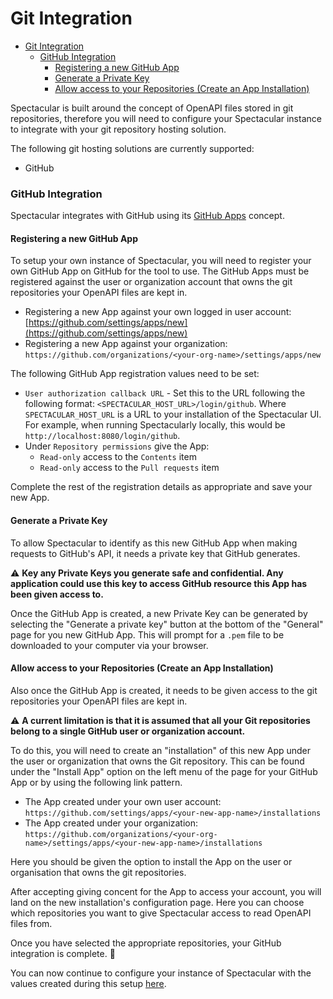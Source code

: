 # Git Integration
- [Git Integration](#git-integration)
    - [GitHub Integration](#github-integration)
      - [Registering a new GitHub App](#registering-a-new-github-app)
      - [Generate a Private Key](#generate-a-private-key)
      - [Allow access to your Repositories (Create an App Installation)](#allow-access-to-your-repositories-create-an-app-installation)

Spectacular is built around the concept of OpenAPI files stored in git repositories, therefore you will need to configure your Spectacular instance to integrate with your git repository hosting solution.

The following git hosting solutions are currently supported:
- GitHub

### GitHub Integration
Spectacular integrates with GitHub using its [GitHub Apps](https://developer.github.com/apps/) concept.

#### Registering a new GitHub App
To setup your own instance of Spectacular, you will need to register your own GitHub App on GitHub for the tool to use. The GitHub Apps must be registered against the user or organization account that owns the git repositories your OpenAPI files are kept in.
- Registering a new App against your own logged in user account: [https://github.com/settings/apps/new](https://github.com/settings/apps/new)
- Registering a new App against your organization: `https://github.com/organizations/<your-org-name>/settings/apps/new`

The following GitHub App registration values need to be set:
- `User authorization callback URL` - Set this to the URL following the following format: `<SPECTACULAR_HOST_URL>/login/github`. Where `SPECTACULAR_HOST_URL` is a URL to your installation of the Spectacular UI. For example, when running Spectacularly locally, this would be `http://localhost:8080/login/github`.
- Under `Repository permissions` give the App:
  - `Read-only` access to the `Contents` item
  - `Read-only` access to the `Pull requests` item

Complete the rest of the registration details as appropriate and save your new App.

#### Generate a Private Key
To allow Spectacular to identify as this new GitHub App when making requests to GitHub's API, it needs a private key that GitHub generates.

:warning: **Key any Private Keys you generate safe and confidential. Any application could use this key to access GitHub resource this App has been given access to.**

Once the GitHub App is created, a new Private Key can be generated by selecting the "Generate a private key" button at the bottom of the "General" page for you new GitHub App. This will prompt for a `.pem` file to be downloaded to your computer via your browser.

#### Allow access to your Repositories (Create an App Installation)
Also once the GitHub App is created, it needs to be given access to the git repositories your OpenAPI files are kept in.

:warning: **A current limitation is that it is assumed that all your Git repositories belong to a single GitHub user or organization account.**

To do this, you will need to create an "installation" of this new App under the user or organization that owns the Git repository. This can be found under the "Install App" option on the left menu of the page for your GitHub App or by using the following link pattern.
- The App created under your own user account: `https://github.com/settings/apps/<your-new-app-name>/installations`
- The App created under your organization: `https://github.com/organizations/<your-org-name>/settings/apps/<your-new-app-name>/installations`

Here you should be given the option to install the App on the user or organisation that owns the git repositories.

After accepting giving concent for the App to access your account, you will land on the new installation's configuration page. Here you can choose which repositories you want to give Spectacular access to read OpenAPI files from.

Once you have selected the appropriate repositories, your GitHub integration is complete. :tada:

You can now continue to configure your instance of Spectacular with the values created during this setup [here](configuration.md).